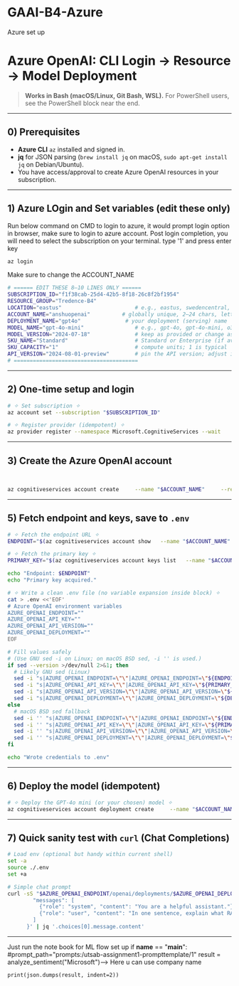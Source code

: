 # GAAI-B4-Azure
Azure set up

# Azure OpenAI: CLI Login → Resource → Model Deployment

> **Works in Bash (macOS/Linux, Git Bash, WSL).** For PowerShell users, see the PowerShell block near the end.

---

## 0) Prerequisites

- **Azure CLI** `az` installed and signed in.
- **jq** for JSON parsing (`brew install jq` on macOS, `sudo apt-get install jq` on Debian/Ubuntu).
- You have access/approval to create Azure OpenAI resources in your subscription.

---



## 1) Azure LOgin and Set variables (edit these only)
Run below command on CMD to login to azure, it would prompt login option in browser, make sure to login to azure account.
Post login completion, you will need to select the subscription on your terminal.
type '1' and press enter key

```bash
az login
```

Make sure to change the ACCOUNT_NAME 
```bash
# ====== EDIT THESE 8–10 LINES ONLY ======
SUBSCRIPTION_ID="f1f38cab-25d4-42b5-8f18-26c8f2bf1954"
RESOURCE_GROUP="Tredence-B4"
LOCATION="eastus"                       # e.g., eastus, swedencentral, francecentral (must support Azure OpenAI)
ACCOUNT_NAME="anshuopenai"          # globally unique, 2–24 chars, letters/digits only
DEPLOYMENT_NAME="gpt4o"              # your deployment (serving) name
MODEL_NAME="gpt-4o-mini"                # e.g., gpt-4o, gpt-4o-mini, o3-mini, text-embedding-3-large
MODEL_VERSION="2024-07-18"              # keep as provided or change as needed
SKU_NAME="Standard"                     # Standard or Enterprise (if available to you)
SKU_CAPACITY="1"                        # compute units; 1 is typical
API_VERSION="2024-08-01-preview"        # pin the API version; adjust if your org requires a different one
# =======================================
```

---

## 2) One-time setup and login

```bash
# ✧ Set subscription ✧
az account set --subscription "$SUBSCRIPTION_ID"

# ✧ Register provider (idempotent) ✧
az provider register --namespace Microsoft.CognitiveServices --wait
```

---


## 3) Create the Azure OpenAI account
```bash


az cognitiveservices account create     --name "$ACCOUNT_NAME"     --resource-group "$RESOURCE_GROUP"     --location "$LOCATION"     --kind OpenAI     --sku s0     --yes

```

---

## 5) Fetch endpoint and keys, save to `.env`

```bash
# ✧ Fetch the endpoint URL ✧
ENDPOINT="$(az cognitiveservices account show   --name "$ACCOUNT_NAME"   --resource-group "$RESOURCE_GROUP"   --query "properties.endpoint" -o tsv)"

# ✧ Fetch the primary key ✧
PRIMARY_KEY="$(az cognitiveservices account keys list   --name "$ACCOUNT_NAME"   --resource-group "$RESOURCE_GROUP"   --query "key1" -o tsv)"

echo "Endpoint: $ENDPOINT"
echo "Primary key acquired."

# ✧ Write a clean .env file (no variable expansion inside block) ✧
cat > .env <<'EOF'
# Azure OpenAI environment variables
AZURE_OPENAI_ENDPOINT=""
AZURE_OPENAI_API_KEY=""
AZURE_OPENAI_API_VERSION=""
AZURE_OPENAI_DEPLOYMENT=""
EOF

# Fill values safely
# (Use GNU sed -i on Linux; on macOS BSD sed, -i '' is used.)
if sed --version >/dev/null 2>&1; then
  # Likely GNU sed (Linux)
  sed -i "s|AZURE_OPENAI_ENDPOINT=\"\"|AZURE_OPENAI_ENDPOINT=\"${ENDPOINT}\"|g" .env
  sed -i "s|AZURE_OPENAI_API_KEY=\"\"|AZURE_OPENAI_API_KEY=\"${PRIMARY_KEY}\"|g" .env
  sed -i "s|AZURE_OPENAI_API_VERSION=\"\"|AZURE_OPENAI_API_VERSION=\"${API_VERSION}\"|g" .env
  sed -i "s|AZURE_OPENAI_DEPLOYMENT=\"\"|AZURE_OPENAI_DEPLOYMENT=\"${DEPLOYMENT_NAME}\"|g" .env
else
  # macOS BSD sed fallback
  sed -i '' "s|AZURE_OPENAI_ENDPOINT=\"\"|AZURE_OPENAI_ENDPOINT=\"${ENDPOINT}\"|g" .env
  sed -i '' "s|AZURE_OPENAI_API_KEY=\"\"|AZURE_OPENAI_API_KEY=\"${PRIMARY_KEY}\"|g" .env
  sed -i '' "s|AZURE_OPENAI_API_VERSION=\"\"|AZURE_OPENAI_API_VERSION=\"${API_VERSION}\"|g" .env
  sed -i '' "s|AZURE_OPENAI_DEPLOYMENT=\"\"|AZURE_OPENAI_DEPLOYMENT=\"${DEPLOYMENT_NAME}\"|g" .env
fi

echo "Wrote credentials to .env"
```

---

## 6) Deploy the model (idempotent)

```bash
# ✧ Deploy the GPT-4o mini (or your chosen) model ✧
az cognitiveservices account deployment create     --name "$ACCOUNT_NAME"     --resource-group "$RESOURCE_GROUP"     --deployment-name "$DEPLOYMENT_NAME"     --model-name "$MODEL_NAME"     --model-version "$MODEL_VERSION"     --model-format OpenAI     --sku-name "$SKU_NAME"     --sku-capacity "$SKU_CAPACITY"
```

---

## 7) Quick sanity test with `curl` (Chat Completions)

```bash
# Load env (optional but handy within current shell)
set -a
source ./.env
set +a

# Simple chat prompt
curl -sS "$AZURE_OPENAI_ENDPOINT/openai/deployments/$AZURE_OPENAI_DEPLOYMENT/chat/completions?api-version=$AZURE_OPENAI_API_VERSION"   -H "Content-Type: application/json"   -H "api-key: $AZURE_OPENAI_API_KEY"   -d '{
        "messages": [
          {"role": "system", "content": "You are a helpful assistant."},
          {"role": "user", "content": "In one sentence, explain what RAG is."}
        ]
      }' | jq '.choices[0].message.content'
```

---
Just run the note book for ML flow set up
 if __name__ == "__main__":
    #prompt_path="prompts:/utsab-assignment1-prompttemplate/1"
    result = analyze_sentiment("Microsoft")--> Here u can use company name
    
    print(json.dumps(result, indent=2))

